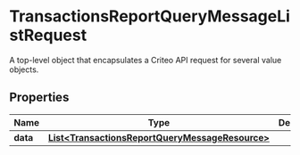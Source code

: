 

# TransactionsReportQueryMessageListRequest

A top-level object that encapsulates a Criteo API request for several value objects.

## Properties

| Name | Type | Description | Notes |
|------------ | ------------- | ------------- | -------------|
|**data** | [**List&lt;TransactionsReportQueryMessageResource&gt;**](TransactionsReportQueryMessageResource.md) |  |  [optional] |



